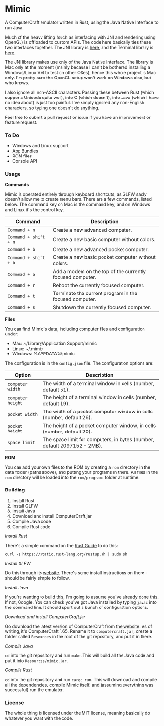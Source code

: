 
Mimic
=====

A ComputerCraft emulator written in Rust, using the Java Native Interface to run Java.

Much of the heavy lifting (such as interfacing with JNI and rendering using OpenGL) is offloaded to custom APIs. The code here basically ties these two interfaces together. The JNI library is [here](https://github.com/GravityScore/jni-rs), and the Terminal library is [here](https://github.com/GravityScore/Terminal).

The JNI library makes use only of the Java Native Interface. The library is Mac only at the moment (mainly because I can't be bothered installing a Windows/Linux VM to test on other OSes), hence this whole project is Mac only. I'm pretty sure the OpenGL setup won't work on Windows also, but who knows.

I also ignore all non-ASCII characters. Passing these between Rust (which supports Unicode quite well), into C (which doesn't), into Java (which I have no idea about) is just too painful. I've simply ignored any non-English characters, so typing one doesn't do anything.

Feel free to submit a pull request or issue if you have an improvement or feature request.

### To Do

* Windows and Linux support
* App Bundles
* ROM files
* Console API

### Usage

**Commands**

Mimic is operated entirely through keyboard shortcuts, as GLFW sadly doesn't allow me to create menu bars. There are a few commands, listed below. The command key on Mac is the command key, and on Windows and Linux it's the control key.


Command               | Description
--------------------- | ---------------------------------------------------------
`Command + n`    	    | Create a new advanced computer.
`Command + shift + n` | Create a new basic computer without colors.
`Command + b`         | Create a new advanced pocket computer.
`Command + shift + b` | Create a new basic pocket computer without colors.
`Commnad + a`         | Add a modem on the top of the currently focused computer.
`Command + r`         | Reboot the currently focused computer.
`Command + t`         | Terminate the current program in the focused computer.
`Command + s`         | Shutdown the currently focused computer.

**Files**

You can find Mimic's data, including computer files and configuration under:

* Mac: ~/Library/Application Support/mimic
* Linux: ~/.mimic
* Windows: %APPDATA%\mimic

The configuration is in the `config.json` file. The configuration options are:

Option            | Description
----------------- | ------------------------------------------------------------------------
`computer width`  | The width of a terminal window in cells (number, default 51).
`computer height` | The height of a terminal window in cells (number, default 19).
`pocket width`    | The width of a pocket computer window in cells (number, default 26).
`pocket height`   | The height of a pocket computer window, in cells (number, default 20).
`space limit`     | The space limit for computers, in bytes (number, default 2097152 - 2MB).

**ROM**

You can add your own files to the ROM by creating a `rom` directory in the data folder (paths above), and putting your programs in there. All files in the `rom` directory will be loaded into the `rom/programs` folder at runtime.

### Building

1. Install Rust
2. Install GLFW
3. Install Java
4. Download and install ComputerCraft.jar
5. Compile Java code
6. Compile Rust code

_Install Rust_

There's a simple command on the [Rust Guide](http://doc.rust-lang.org/guide.html) to do this:

```
curl -s https://static.rust-lang.org/rustup.sh | sudo sh
```

_Install GLFW_

Do this through its [website](http://www.glfw.org/). There's some install instructions on there - should be fairly simple to follow.

_Install Java_

If you're wanting to build this, I'm going to assume you've already done this. If not, Google. You can check you've got Java installed by typing `javac` into the command line. It should spurt out a bunch of configuration options.

_Download and install ComputerCraft.jar_

Go download the latest version of ComputerCraft from [the website](http://www.computercraft.info/). As of writing, it's ComputerCraft 1.65. Rename it to `computercraft.jar`, create a folder called `Resources` in the root of the git repository, and put it in there.

_Compile Java_

`cd` into the git repository and run `make`. This will build all the Java code and put it into `Resources/mimic.jar`.

_Compile Rust_

`cd` into the git repository and run `cargo run`. This will download and compile all the dependencies, compile Mimic itself, and (assuming everything was successful) run the emulator.

### License

The whole thing is licensed under the MIT license, meaning basically do whatever you want with the code.
